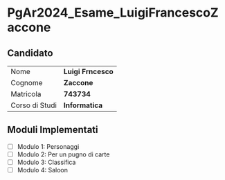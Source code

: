 # PgAr2024_Esame_LuigiFrancescoZaccone 

 ## Candidato

 | | |
 | -------------- | ------------------ |
 | Nome | **Luigi Frncesco** |
 | Cognome | **Zaccone** |
 | Matricola | **743734** |
 | Corso di Studi | **Informatica** |

 ## Moduli Implementati

 <!-- Spuntare con una ’X’ tra le quadre i moduli implementati -->

 - [ ] Modulo 1: Personaggi
 - [ ] Modulo 2: Per un pugno di carte
 - [ ] Modulo 3: Classifica
 - [ ] Modulo 4: Saloon